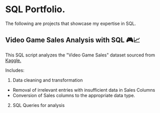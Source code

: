 # SQL Portfolio.
The following are projects that showcase my expertise in SQL.

## Video Game Sales Analysis with SQL 🎮📈  
This SQL script analyzes the "Video Game Sales" dataset sourced from [Kaggle.](www.kaggle.com/datasets/gregorut/videogamesales)

Includes:
1. Data cleaning and transformation
* Removal of irrelevant entries with insufficient data in Sales Columns
* Conversion of Sales columns to the appropriate data type.

2. SQL Queries for analysis
